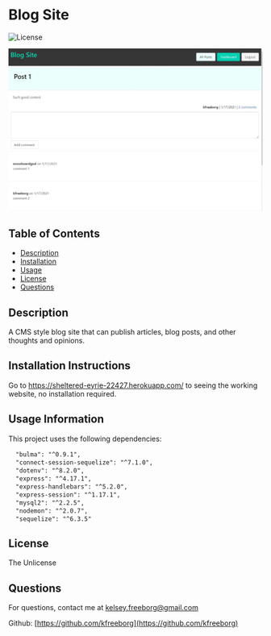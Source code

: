 # Blog Site

![License](https://img.shields.io/badge/License-TheUnlicense-blue.svg)

![Screenshot of website](/assets/images/Capture.jpg)

## Table of Contents

- [Description](#description)
- [Installation](#installation)
- [Usage](#usage)
- [License](#license)
- [Questions](#questions)

## Description

A CMS style blog site that can publish articles, blog posts, and other thoughts and opinions.

## Installation Instructions

Go to https://sheltered-eyrie-22427.herokuapp.com/ to seeing the working website, no installation required.

## Usage Information

This project uses the following dependencies:

```"bcrypt": "^5.0.0",
  "bulma": "^0.9.1",
  "connect-session-sequelize": "^7.1.0",
  "dotenv": "^8.2.0",
  "express": "^4.17.1",
  "express-handlebars": "^5.2.0",
  "express-session": "^1.17.1",
  "mysql2": "^2.2.5",
  "nodemon": "^2.0.7",
  "sequelize": "^6.3.5"
```

## License

The Unlicense

## Questions

For questions, contact me at [kelsey.freeborg@gmail.com](kelsey.freeborg@gmail.com)

Github: [https://github.com/kfreeborg](https://github.com/kfreeborg)
